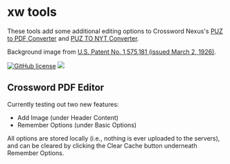 # xw tools

These tools add some additional editing options to Crossword Nexus's [PUZ to PDF Converter](https://crosswordnexus.com/apps/puz-to-pdf/) and [PUZ TO NYT Converter](https://crosswordnexus.com/apps/puz-to-nyt/).  

Background image from [U.S. Patent No. 1,575,181 (issued March 2, 1926)](https://patents.google.com/patent/US1575181).

[![GitHub license](https://img.shields.io/github/license/njyoon/njyoon.github.io.svg?style=flat-square)](https://github.com/njyoon/njyoon.github.io/blob/master/LICENSE)
![](https://img.shields.io/badge/updates-sporadic%20at%20best-yellow)

## Crossword PDF Editor

Currently testing out two new features: 
- Add Image (under Header Content)
- Remember Options (under Basic Options)

All options are stored locally (i.e., nothing is ever uploaded to the servers), and can be cleared by clicking the Clear Cache button underneath Remember Options.
